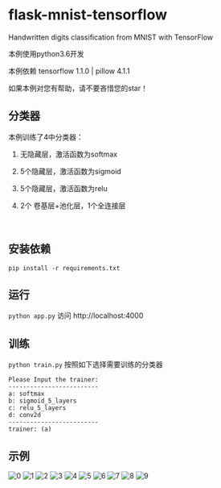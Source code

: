 # flask-mnist-tensorflow
Handwritten digits classification from MNIST with TensorFlow

本例使用python3.6开发

本例依赖 tensorflow 1.1.0 | pillow 4.1.1

如果本例对您有帮助，请不要吝惜您的star！



## 分类器
本例训练了4中分类器：
1. 无隐藏层，激活函数为softmax

2. 5个隐藏层，激活函数为sigmoid

3. 5个隐藏层，激活函数为relu

4. 2个 卷基层+池化层，1个全连接层

   ​

## 安装依赖
`pip install -r requirements.txt`



## 运行

`python app.py`
访问 http://localhost:4000



## 训练

`python train.py`
按照如下选择需要训练的分类器
```text
Please Input the trainer:
-------------------------   
a: softmax
b: sigmoid_5_layers
c: relu_5_layers
d: conv2d
-------------------------
trainer: (a)
```



## 示例

![_0_](doc/0.png)
![_1_](doc/1.png)
![_2_](doc/2.png)
![_3_](doc/3.png)
![_4_](doc/4.png)
![_5_](doc/5.png)
![_6_](doc/6.png)
![_7_](doc/7.png)
![_8_](doc/8.png)
![_9_](doc/9.png)